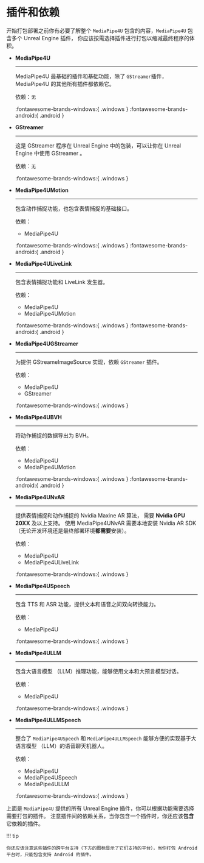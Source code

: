 # 插件和依赖

开始打包部署之前你有必要了解整个 `MediaPipe4U` 包含的内容，`MediaPipe4U` 包含多个 Unreal Engine 插件，
你应该按需选择插件进行打包以缩减最终程序的体积。


<div class="grid cards" markdown>

-   __MediaPipe4U__

    ---

    MediaPipe4U 最基础的插件和基础功能，除了 `GStreamer`插件，MediaPipe4U 的其他所有插件都依赖它。   

    依赖：`无`

    :fontawesome-brands-windows:{ .windows }  :fontawesome-brands-android:{ .android }

-   __GStreamer__

    ---

    这是 GStreamer 程序在 Unreal Engine 中的包装，可以让你在 Unreal Engine 中使用 GStreamer 。    

    依赖：`无`

    :fontawesome-brands-windows:{ .windows }

-   __MediaPipe4UMotion__

    ---

    包含动作捕捉功能，也包含表情捕捉的基础接口。   

    依赖： 
     
    - MediaPipe4U

    :fontawesome-brands-windows:{ .windows }  :fontawesome-brands-android:{ .android }

-   __MediaPipe4ULiveLink__

    ---

    包含表情捕捉功能和 LiveLink 发生器。   

    依赖：   

    - MediaPipe4U
    - MediaPipe4UMotion

    :fontawesome-brands-windows:{ .windows }  :fontawesome-brands-android:{ .android }

-   __MediaPipe4UGStreamer__

    ---

    为提供 GStreameImageSource 实现，依赖 `GStreamer` 插件。   

    依赖：

    - MediaPipe4U
    - GStreamer

    :fontawesome-brands-windows:{ .windows }

-   __MediaPipe4UBVH__

    ---

    将动作捕捉的数据导出为 BVH。   

    依赖：

    - MediaPipe4U
    - MediaPipe4UMotion

    :fontawesome-brands-windows:{ .windows }  :fontawesome-brands-android:{ .android }

-   __MediaPipe4UNvAR__

    ---

    提供表情捕捉和动作捕捉的 Nvidia Maxine AR 算法， 需要 **Nvidia GPU 20XX** 及以上支持。
    使用 MediaPipe4UNvAR 需要本地安装 Nvidia AR SDK （无论开发环境还是最终部署环境**都需要**安装）。   

    依赖：

    - MediaPipe4U
    - MediaPipe4ULiveLink

    :fontawesome-brands-windows:{ .windows }

-   __MediaPipe4USpeech__

    ---

    包含 TTS 和 ASR 功能，提供文本和语音之间双向转换能力。   

    依赖：

    - MediaPipe4U

    :fontawesome-brands-windows:{ .windows }

-   __MediaPipe4ULLM__

    ---

    包含大语言模型 （LLM）推理功能，能够使用文本和大预言模型对话。

    依赖：

    - MediaPipe4U

    :fontawesome-brands-windows:{ .windows }

-   __MediaPipe4ULLMSpeech__

    ---

    整合了 `MediaPipe4USpeech` 和 `MediaPipe4ULLMSpeech` 能够方便的实现基于大语言模型 （LLM）的语音聊天机器人。   

    依赖：

    - MediaPipe4U
    - MediaPipe4USpeech
    - MediaPipe4ULLM

    :fontawesome-brands-windows:{ .windows }



</div>


上面是 `MediaPipe4U` 提供的所有 Unreal Engine 插件，你可以根据功能需要选择需要打包的插件。
注意插件间的依赖关系，当你包含一个插件时，你还应该**包含**它依赖的插件。   

!!! tip

    你还应该注意这些插件的跨平台支持（下方的图标显示了它们支持的平台），当你打包 Android 平台时，只能包含支持 Android 的插件。

